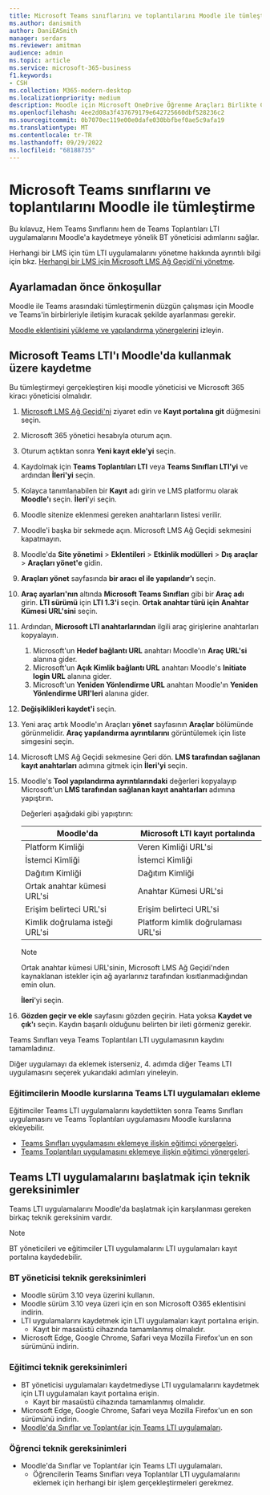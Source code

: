 ```yaml
---
title: Microsoft Teams sınıflarını ve toplantılarını Moodle ile tümleştirme
ms.author: danismith
author: DaniEASmith
manager: serdars
ms.reviewer: amitman
audience: admin
ms.topic: article
ms.service: microsoft-365-business
f1.keywords:
- CSH
ms.collection: M365-modern-desktop
ms.localizationpriority: medium
description: Moodle için Microsoft OneDrive Öğrenme Araçları Birlikte Çalışabilirliği ile Teams sınıflarını ve toplantılarını oluşturun ve yönetin.
ms.openlocfilehash: 4ee2d08a3f437679179e642725660dbf528236c2
ms.sourcegitcommit: 0b7070ec119e00e0dafe030bbfbef0ae5c9afa19
ms.translationtype: MT
ms.contentlocale: tr-TR
ms.lasthandoff: 09/29/2022
ms.locfileid: "68188735"
---
```

# <a name="integrate-microsoft-teams-classes-and-meetings-within-moodle"></a>Microsoft Teams sınıflarını ve toplantılarını Moodle ile tümleştirme

Bu kılavuz, Hem Teams Sınıflarını hem de Teams Toplantıları LTI uygulamalarını Moodle'a kaydetmeye yönelik BT yöneticisi adımlarını sağlar.

Herhangi bir LMS için tüm LTI uygulamalarını yönetme hakkında ayrıntılı bilgi için bkz. [Herhangi bir LMS için Microsoft LMS Ağ Geçidi'ni yönetme](manage-microsoft-one-lti.md).

## <a name="prerequisites-before-set-up"></a>Ayarlamadan önce önkoşullar

Moodle ile Teams arasındaki tümleştirmenin düzgün çalışması için Moodle ve Teams'in birbirleriyle iletişim kuracak şekilde ayarlanması gerekir.

[Moodle eklentisini yükleme ve yapılandırma yönergelerini](moodle-plugin-configuration.md) izleyin.

## <a name="register-microsoft-teams-lti-for-use-in-moodle"></a>Microsoft Teams LTI'ı Moodle'da kullanmak üzere kaydetme

Bu tümleştirmeyi gerçekleştiren kişi moodle yöneticisi ve Microsoft 365 kiracı yöneticisi olmalıdır.

1. [Microsoft LMS Ağ Geçidi'ni](https://lti.microsoft.com/) ziyaret edin ve **Kayıt portalına git** düğmesini seçin.

2. Microsoft 365 yönetici hesabıyla oturum açın.

3. Oturum açtıktan sonra **Yeni kayıt ekle'yi** seçin.

4. Kaydolmak için **Teams Toplantıları LTI** veya **Teams Sınıfları LTI'yi** ve ardından **İleri'yi** seçin.

5. Kolayca tanımlanabilen bir **Kayıt** adı girin ve LMS platformu olarak **Moodle'ı** seçin. **İleri**'yi seçin.

6. Moodle sitenize eklenmesi gereken anahtarların listesi verilir.

7. Moodle'i başka bir sekmede açın. Microsoft LMS Ağ Geçidi sekmesini kapatmayın.

8. Moodle'da **Site yönetimi** > **Eklentileri** > **Etkinlik modülleri** > **Dış araçlar** > **Araçları yönet'e** gidin.

9. **Araçları yönet** sayfasında **bir aracı el ile yapılandır'ı** seçin.

10. **Araç ayarları'nın** altında **Microsoft Teams Sınıfları** gibi bir **Araç adı** girin. **LTI sürümü** için **LTI 1.3'i** seçin. **Ortak anahtar türü için** **Anahtar Kümesi URL'sini** seçin.

11. Ardından, **Microsoft LTI anahtarlarından** ilgili araç girişlerine anahtarları kopyalayın.
    1. Microsoft'un **Hedef bağlantı URL** anahtarı Moodle'ın **Araç URL'si** alanına gider.
    1. Microsoft'un **Açık Kimlik bağlantı URL** anahtarı Moodle's **Initiate login URL** alanına gider.
    1. Microsoft'un **Yeniden Yönlendirme URL** anahtarı Moodle'ın **Yeniden Yönlendirme URI'leri** alanına gider.

12. **Değişiklikleri kaydet'i** seçin.

13. Yeni araç artık Moodle'ın Araçları **yönet** sayfasının **Araçlar** bölümünde görünmelidir. **Araç yapılandırma ayrıntılarını** görüntülemek için liste simgesini seçin.

14. Microsoft LMS Ağ Geçidi sekmesine Geri dön. **LMS tarafından sağlanan kayıt anahtarları** adımına gitmek için **İleri'yi** seçin.

15. Moodle's **Tool yapılandırma ayrıntılarındaki** değerleri kopyalayıp Microsoft'un **LMS tarafından sağlanan kayıt anahtarları** adımına yapıştırın.

    Değerleri aşağıdaki gibi yapıştırın:

    | Moodle'da | Microsoft LTI kayıt portalında |
    | --------- | ------------------------------------ |
    | Platform Kimliği | Veren Kimliği URL'si |
    | İstemci Kimliği | İstemci Kimliği |
    | Dağıtım Kimliği | Dağıtım Kimliği |
    | Ortak anahtar kümesi URL'si | Anahtar Kümesi URL'si |
    | Erişim belirteci URL'si | Erişim belirteci URL'si |
    | Kimlik doğrulama isteği URL'si | Platform kimlik doğrulaması URL'si |

    >[!NOTE]
    > Ortak anahtar kümesi URL'sinin, Microsoft LMS Ağ Geçidi'nden kaynaklanan istekler için ağ ayarlarınız tarafından kısıtlanmadığından emin olun.

    **İleri**'yi seçin.

16. **Gözden geçir ve ekle** sayfasını gözden geçirin. Hata yoksa **Kaydet ve çık'ı** seçin. Kaydın başarılı olduğunu belirten bir ileti görmeniz gerekir.

Teams Sınıfları veya Teams Toplantıları LTI uygulamasının kaydını tamamladınız.

Diğer uygulamayı da eklemek isterseniz, 4. adımda diğer Teams LTI uygulamasını seçerek yukarıdaki adımları yineleyin.

### <a name="add-teams-lti-apps-to-educators-moodle-courses"></a>Eğitimcilerin Moodle kurslarına Teams LTI uygulamaları ekleme

Eğitimciler Teams LTI uygulamalarını kaydettikten sonra Teams Sınıfları uygulamasını ve Teams Toplantıları uygulamasını Moodle kurslarına ekleyebilir.

- [Teams Sınıfları uygulamasını eklemeye ilişkin eğitimci yönergeleri](https://support.microsoft.com/topic/use-microsoft-teams-classes-in-your-lms-ac6a1e34-32f7-45e6-b83e-094185a1e78a).
- [Teams Toplantıları uygulamasını eklemeye ilişkin eğitimci yönergeleri](https://support.microsoft.com/topic/use-microsoft-teams-meetings-in-your-lms-11b6095d-f90b-42b9-ab77-4dcff2bb3b76).

## <a name="technical-requirements-to-launch-teams-lti-apps"></a>Teams LTI uygulamalarını başlatmak için teknik gereksinimler

Teams LTI uygulamalarını Moodle'da başlatmak için karşılanması gereken birkaç teknik gereksinim vardır.

> [!NOTE]
> BT yöneticileri ve eğitimciler LTI uygulamalarını LTI uygulamaları kayıt portalına kaydedebilir.

### <a name="it-admin-technical-requirements"></a>BT yöneticisi teknik gereksinimleri

- Moodle sürüm 3.10 veya üzerini kullanın.
- Moodle sürüm 3.10 veya üzeri için en son Microsoft O365 eklentisini indirin.
- LTI uygulamalarını kaydetmek için LTI uygulamaları kayıt portalına erişin.
  - Kayıt bir masaüstü cihazında tamamlanmış olmalıdır.
- Microsoft Edge, Google Chrome, Safari veya Mozilla Firefox'un en son sürümünü indirin.

### <a name="educator-technical-requirements"></a>Eğitimci teknik gereksinimleri

- BT yöneticisi uygulamaları kaydetmediyse LTI uygulamalarını kaydetmek için LTI uygulamaları kayıt portalına erişin.
  - Kayıt bir masaüstü cihazında tamamlanmış olmalıdır.
- Microsoft Edge, Google Chrome, Safari veya Mozilla Firefox'un en son sürümünü indirin.
- [Moodle'da Sınıflar ve Toplantılar için Teams LTI uygulamaları](#add-teams-lti-apps-to-educators-moodle-courses).

### <a name="student-technical-requirements"></a>Öğrenci teknik gereksinimleri

- Moodle'da Sınıflar ve Toplantılar için Teams LTI uygulamaları.
  - Öğrencilerin Teams Sınıfları veya Toplantılar LTI uygulamalarını eklemek için herhangi bir işlem gerçekleştirmeleri gerekmez.
